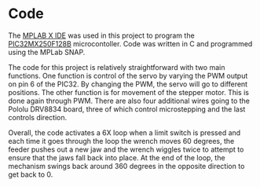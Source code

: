 # Code

The [MPLAB X IDE](https://www.microchip.com/mplab/mplab-x-ide) was used in this project to program the [PIC32MX250F128B](../Docs/PIC32MX1XX2XX-28-36-44-PIN-DS60001168K.pdf) microcontoller. Code was written in C and programmed using the MPLab SNAP.

The code for this project is relatively straightforward with two main functions. One function is control of the servo by varying the PWM output on pin 6 of the PIC32. By changing the PWM, the servo will go to different positions. The other function is for movement of the stepper motor. This is done again through PWM. There are also four additional wires going to the Pololu DRV8834 board, three of which control microstepping and the last controls direction.

Overall, the code activates a 6X loop when a limit switch is pressed and each time it goes through the loop the wrench moves 60 degrees, the feeder pushes out a new jaw and the wrench wiggles twice to attempt to ensure that the jaws fall back into place. At the end of the loop, the mechanism swings back around 360 degrees in the opposite direction to get back to 0.
